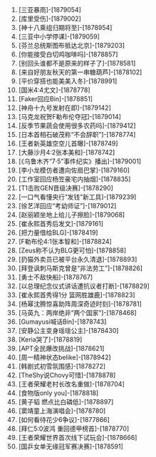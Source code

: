 
1. [三亚暴雨]-[1879054]
1. [库里受伤]-[1879002]
1. [神十八乘组归期将至]-[1878954]
1. [三亚中小学停课]-[1879059]
1. [芬兰总统斯图布抵达北京]-[1879203]
1. [你能接受白切鸡咖啡吗]-[1878857]
1. [别回头谁都不是原来的样子了]-[1878581]
1. [来自好朋友秋天的第一串糖葫芦]-[1878102]
1. [平价穿搭也能美美入冬]-[1878991]
1. [国米4:4尤文]-[1878778]
1. [Faker回应Bin]-[1878851]
1. [神舟十九号发射在即]-[1879142]
1. [马克龙祝贺F勒布伦夺冠]-[1879014]
1. [反季节果蔬会使用很多农药吗]-[1879412]
1. [日本首相石破茂称“不会辞职”]-[1878774]
1. [王者新英雄空空儿首曝]-[1878749]
1. [大藤沙月4:2张本美和]-[1878742]
1. [《乌鲁木齐“7·5”事件纪实》播出]-[1879001]
1. [李小龙模仿者遭向佐扇巴掌]-[1879160]
1. [工作室回应杨笠豪宅内抽烟]-[1878835]
1. [T1击败GEN晋级决赛]-[1878290]
1. [一口气看懂央行“发钱”新工具]-[1879239]
1. [徐艺洋回应“考幼师证”]-[1879012]
1. [赵丽颖坐地上给儿子擦脸]-[1879068]
1. [崔永熙首秀后发文]-[1879161]
1. [把力量借给BLG]-[1878419]
1. [F勒布伦4:1张本智和]-[1878824]
1. [Zeus称不认为BLG更可怕]-[1878858]
1. [扔猫外卖员已被平台永久清退]-[1878893]
1. [拜登讽刺马斯克曾是“非法劳工”]-[1878826]
1. [勇士不敌快船]-[1878767]
1. [以总理纪念仪式讲话遭抗议者打断]-[1878829]
1. [崔永熙首秀得1分 篮网胜雄鹿]-[1878823]
1. [杨幂沈腾惊喜助阵周深奇迹时刻]-[1878781]
1. [马英九：两岸绝非“两个国家”]-[1878468]
1. [Gumayusi喊话Bin]-[1878743]
1. [安静公主变身瑶瑶公主]-[1878430]
1. [Keria哭了]-[1878819]
1. [APT全民爆改挑战]-[1878621]
1. [周一精神状态belike]-[1878942]
1. [韩剧式初雪氛围感]-[1878272]
1. [TheShy说Chovy可惜]-[1878878]
1. [王者荣耀老村长改名重做]-[1878704]
1. [食物版only you]-[1878818]
1. [黄子韬 燃点比白磷低]-[1878897]
1. [窦靖童上海演唱会]-[1878780]
1. [如何看待花少6争议]-[1877866]
1. [拜仁5:0波鸿 重回德甲榜首]-[1878770]
1. [王者荣耀世界首次线下试玩会]-[1878666]
1. [国乒女单无缘冠军赛决赛]-[1878591]